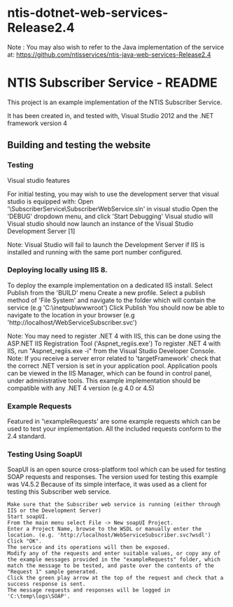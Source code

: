 ntis-dotnet-web-services-Release2.4
===================================

Note : You may also wish to refer to the Java implementation of the service at:
https://github.com/ntisservices/ntis-java-web-services-Release2.4


NTIS Subscriber Service - README
================================

This project is an example implementation of the NTIS Subscriber Service.

It has been created in, and tested with, Visual Studio 2012 and the .NET framework version 4

Building and testing the website 
----------------------------------------------------------------

### Testing

Visual studio features 

For initial testing, you may wish to use the development server that visual studio is equipped with:
	Open '\SubscriberService\SubscriberWebService.sln' in visual studio
	Open the 'DEBUG' dropdown menu, and click 'Start Debugging'
Visual studio will 
Visual studio should now launch an instance of the Visual Studio Development Server [1]

Note: Visual Studio will fail to launch the Development Server if IIS is installed and running with the same port number configured.

### Deploying locally using IIS 8.

To deploy the example implementation on a dedicated IIS install. 
	Select Publish from the 'BUILD' menu
	Create a new profile.
	Select a publish method of 'File System' and navigate to the folder which will contain the service (e.g 'C:\inetpub\wwwroot')
	Click Publish
You should now be able to navigate to the location in your browser (e.g 'http://localhost/WebServiceSubscriber.svc')

Note: You may need to register .NET 4 with IIS, this can be done using the ASP.NET IIS Registration Tool ('Aspnet_regiis.exe')
	To register .NET 4 with IIS, run "Aspnet_regiis.exe -i" from the Visual Studio Developer Console.
Note: If you receive a server error related to 'targetFramework' check that the correct .NET version is set in your application pool.
	Application pools can be viewed in the IIS Manager, which can be found in control panel, under administrative tools.
This example implementation should be compatible with any .NET 4 version (e.g 4.0 or 4.5)


### Example Requests

Featured in '\exampleRequests' are some example requests which can be used to test your implementation. All the included requests conform to the 2.4 standard.

### Testing Using SoapUI

SoapUI is an open source cross-platform tool which can be used for testing SOAP requests and responses.
The version used for testing this example was V4.5.2 Because of its simple interface, it was used as a client for testing this Subscriber web service.

	Make sure that the Subscriber web service is running (either through IIS or the Development Server)
	Start soapUI.
	From the main menu select File -> New soapUI Project.
	Enter a Project Name, browse to the WSDL or manually enter the location. (e.g. 'http://localhost/WebServiceSubscriber.svc?wsdl')
	Click "OK".
	The service and its operations will then be exposed.
	Modify any of the requests and enter suitable values, or copy any of the example messages provided in the "exampleRequests" folder, which match the message to be tested, and paste over the contents of the "Request 1" sample generated.
	Click the green play arrow at the top of the request and check that a success response is sent.
	The message requests and responses will be logged in 'C:\temp\logs\SOAP'.